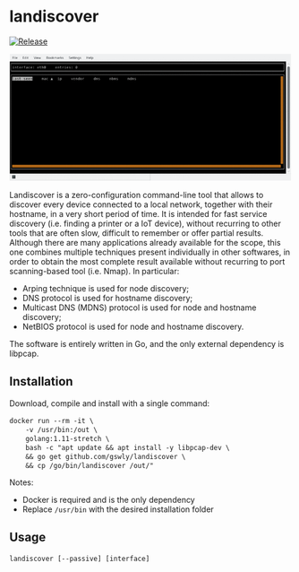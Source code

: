
# landiscover

[![Release](https://img.shields.io/github/release/gswly/landiscover.svg)](https://github.com/gswly/landiscover/releases)

![](readme_assets/animated.gif)

Landiscover is a zero-configuration command-line tool that allows to discover every device connected to a local network, together with their hostname, in a very short period of time. It is intended for fast service discovery (i.e. finding a printer or a IoT device), without recurring to other tools that are often slow, difficult to remember or offer partial results. Although there are many applications already available for the scope, this one combines multiple techniques present individually in other softwares, in order to obtain the most complete result available without recurring to port scanning-based tool (i.e. Nmap). In particular:
* Arping technique is used for node discovery;
* DNS protocol is used for hostname discovery;
* Multicast DNS (MDNS) protocol is used for node and hostname discovery;
* NetBIOS protocol is used for node and hostname discovery.

The software is entirely written in Go, and the only external dependency is libpcap.


## Installation

Download, compile and install with a single command:
```
docker run --rm -it \
    -v /usr/bin:/out \
    golang:1.11-stretch \
    bash -c "apt update && apt install -y libpcap-dev \
    && go get github.com/gswly/landiscover \
    && cp /go/bin/landiscover /out/"
```

Notes:
* Docker is required and is the only dependency
* Replace `/usr/bin` with the desired installation folder

## Usage

```
landiscover [--passive] [interface]
```
